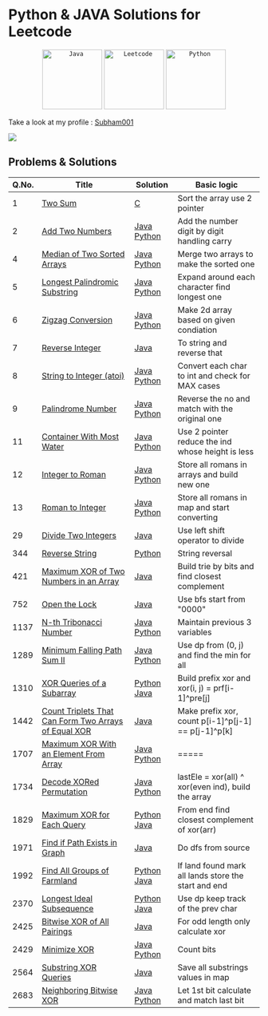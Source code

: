 # Python & JAVA Solutions for Leetcode 


<div align="center">
	<code><img width="120" src="https://user-images.githubusercontent.com/25181517/117201156-9a724800-adec-11eb-9a9d-3cd0f67da4bc.png" alt="Java" title="Java"/></code>
  <code><img width="120" src="https://user-images.githubusercontent.com/63964149/152531278-5e01909d-0c2e-412a-8acc-4a06863c244d.png" alt="Leetcode" title="Java"/></code>
	<code><img width="120" src="https://user-images.githubusercontent.com/25181517/183423507-c056a6f9-1ba8-4312-a350-19bcbc5a8697.png" alt="Python" title="Python"/></code>
</div>



Take a look at my profile : [Subham001](https://leetcode.com/Subham001/)

![](https://leetcard.jacoblin.cool/Subham001?ext=heatmap)
## Problems & Solutions

| Q.No. | Title | Solution | Basic logic |
|---| ----- | -------- | --------------------- |
| 1 | [Two Sum](https://leetcode.com/problems/two-sum/) | [C](https://github.com/Subham49/leetcode/blob/main/0001-two-sum/README.md#c) | Sort the array use 2 pointer |
| 2 | [Add Two Numbers](https://leetcode.com/problems/add-two-numbers/) | [Java](https://github.com/Subham49/leetcode/tree/main/0002-add-two-numbers/README.md#java) [Python](https://github.com/Subham49/leetcode/tree/main/0002-add-two-numbers/README.md#python) | Add the number digit by digit handling carry |
| 4 | [Median of Two Sorted Arrays](https://leetcode.com/problems/median-of-two-sorted-arrays/) | [Java](https://github.com/Subham49/leetcode/blob/main/0004-median-of-two-sorted-arrays/README.md#java) [Python](https://github.com/Subham49/leetcode/blob/main/0004-median-of-two-sorted-arrays/README.md#python) | Merge two arrays to make the sorted one  |
| 5 | [Longest Palindromic Substring](https://leetcode.com/problems/longest-palindromic-substring/) | [Java](https://github.com/Subham49/leetcode/blob/main/0005-longest-palindromic-substring/README.md#java) [Python](https://github.com/Subham49/leetcode/blob/main/0005-longest-palindromic-substring/README.md#python) | Expand around each character find longest one |
| 6 | [Zigzag Conversion](https://leetcode.com/problems/zigzag-conversion/) | [Java](https://github.com/Subham49/leetcode/blob/main/0006-zigzag-conversion/README.md#java) [Python](https://github.com/Subham49/leetcode/blob/main/0006-zigzag-conversion/README.md#python) | Make 2d array based on given condiation |
| 7 | [Reverse Integer](https://leetcode.com/problems/reverse-integer/) | [Java](https://github.com/Subham49/leetcode/blob/main/0007-reverse-integer/README.md#java) | To string and reverse that |
| 8 | [String to Integer (atoi)](https://leetcode.com/problems/string-to-integer-atoi/) | [Java](https://github.com/Subham49/leetcode/blob/main/0008-string-to-integer-atoi/README.md#java) [Python](https://github.com/Subham49/leetcode/blob/main/0008-string-to-integer-atoi/README.md#python) | Convert each char to int and check for MAX cases |
| 9 | [Palindrome Number](https://leetcode.com/problems/palindrome-number/) | [Java](https://github.com/Subham49/leetcode/blob/main/0009-palindrome-number/README.md#java) [Python](https://github.com/Subham49/leetcode/blob/main/0009-palindrome-number/README.md#python) | Reverse the no and match with the original one |
| 11 | [Container With Most Water](https://leetcode.com/problems/container-with-most-water/) | [Java](https://github.com/Subham49/leetcode/blob/main/0011-container-with-most-water/README.md#java) [Python](https://github.com/Subham49/leetcode/blob/main/0011-container-with-most-water/README.md#python) | Use 2 pointer reduce the ind whose height is less |
| 12 | [Integer to Roman](https://leetcode.com/problems/integer-to-roman/) | [Java](https://github.com/Subham49/leetcode/blob/main/0012-integer-to-roman/README.md#java) [Python](https://github.com/Subham49/leetcode/blob/main/0012-integer-to-roman/README.md#python) | Store all romans in arrays and build new one |
| 13 | [Roman to Integer](https://leetcode.com/problems/roman-to-integer/) | [Java](https://github.com/Subham49/leetcode/blob/main/0013-roman-to-integer/README.md#java) [Python](https://github.com/Subham49/leetcode/blob/main/0013-roman-to-integer/README.md#python) | Store all romans in map and start converting |
| 29 | [Divide Two Integers](https://leetcode.com/problems/divide-two-integers/) | [Java](https://github.com/Subham49/leetcode/tree/main/0029-divide-two-integers/README.md#java) | Use left shift operator to divide |
| 344 | [Reverse String](https://leetcode.com/problems/reverse-string/) | [Python](https://github.com/Subham49/leetcode/tree/main/0344-reverse-string/README.md#python) | String reversal |
| 421 | [Maximum XOR of Two Numbers in an Array](https://leetcode.com/problems/maximum-xor-of-two-numbers-in-an-array/) | [Java](https://github.com/Subham49/leetcode/tree/main/0421-maximum-xor-of-two-numbers-in-an-array/README.md#java) | Build trie by bits and find closest complement |
| 752 | [Open the Lock](https://leetcode.com/problems/open-the-lock/) | [Java](https://github.com/Subham49/leetcode/blob/main/0752-open-the-lock/README.md#java) | Use bfs start from "0000" |
| 1137 | [N-th Tribonacci Number](https://leetcode.com/problems/n-th-tribonacci-number/) | [Java](https://github.com/Subham49/leetcode/blob/main/1137-n-th-tribonacci-number/README.md#java) [Python](https://github.com/Subham49/leetcode/blob/main/1137-n-th-tribonacci-number/README.md#python) | Maintain previous 3 variables |
| 1289 | [Minimum Falling Path Sum II](https://leetcode.com/problems/minimum-falling-path-sum-ii) | [Java](https://github.com/Subham49/leetcode/blob/main/1289-minimum-falling-path-sum-ii/README.md#java) [Python](https://github.com/Subham49/leetcode/blob/main/1289-minimum-falling-path-sum-ii/README.md#python) | Use dp from (0, j) and find the min for all |
| 1310 | [XOR Queries of a Subarray](https://leetcode.com/problems/xor-queries-of-a-subarray/) | [Python](https://github.com/Subham49/leetcode/tree/main/1310-xor-queries-of-a-subarray/README.md#python) [Java](https://github.com/Subham49/leetcode/tree/main/1310-xor-queries-of-a-subarray/README.md#java) | Build prefix xor and xor(i, j) = prf[i-1]^pre[j] |
| 1442 | [Count Triplets That Can Form Two Arrays of Equal XOR](https://leetcode.com/problems/count-triplets-that-can-form-two-arrays-of-equal-xor/) | [Java](https://github.com/Subham49/leetcode/tree/main/1442-count-triplets-that-can-form-two-arrays-of-equal-xor/README.md#java) | Make prefix xor, count p[i-1]^p[j-1] == p[j-1]^p[k] |
| 1707 | [Maximum XOR With an Element From Array](https://leetcode.com/problems/maximum-xor-with-an-element-from-array/) | [Java](https://github.com/Subham49/leetcode/tree/main/1707-maximum-xor-with-an-element-from-array/README.md#java) [Python](https://github.com/Subham49/leetcode/tree/main/1707-maximum-xor-with-an-element-from-array/README.md#python) | ===== |
| 1734 | [Decode XORed Permutation](https://leetcode.com/problems/decode-xored-permutation/) | [Java](https://github.com/Subham49/leetcode/blob/main/1734-decode-xored-permutation/README.md#java) [Python](https://github.com/Subham49/leetcode/blob/main/1734-decode-xored-permutation/README.md#python)| lastEle = xor(all) ^ xor(even ind), build the array |
| 1829 | [Maximum XOR for Each Query](https://leetcode.com/problems/maximum-xor-for-each-query/) | [Python](https://github.com/Subham49/leetcode/tree/main/1829-maximum-xor-for-each-query/README.md#python) [Java](https://github.com/Subham49/leetcode/tree/main/1829-maximum-xor-for-each-query/README.md#java) | From end find closest complement of xor(arr) |
| 1971 | [Find if Path Exists in Graph](https://leetcode.com/problems/find-if-path-exists-in-graph/) | [Java](https://github.com/Subham49/leetcode/tree/main/1971-find-if-path-exists-in-graph/README.md#java) | Do dfs from source |
| 1992 | [Find All Groups of Farmland](https://leetcode.com/problems/find-all-groups-of-farmland/) | [Python](https://github.com/Subham49/leetcode/tree/main/1992-find-all-groups-of-farmland/README.md#python) [Java](https://github.com/Subham49/leetcode/tree/main/1992-find-all-groups-of-farmland/README.md#java) | If land found mark all lands store the start and end |
| 2370 | [Longest Ideal Subsequence](https://leetcode.com/problems/longest-ideal-subsequence/) | [Python](https://github.com/Subham49/leetcode/tree/main/2370-longest-ideal-subsequence/README.md#python) [Java](https://github.com/Subham49/leetcode/tree/main/2370-longest-ideal-subsequence/README.md#java) | Use dp keep track of the prev char |
| 2425 | [Bitwise XOR of All Pairings](https://leetcode.com/problems/bitwise-xor-of-all-pairings/) | [Java](https://github.com/Subham49/leetcode/tree/main/2425-bitwise-xor-of-all-pairings/README.md#java) | For odd length only calculate xor |
| 2429 | [Minimize XOR](https://leetcode.com/problems/minimize-xor/) | [Java](https://github.com/Subham49/leetcode/tree/main/2429-minimize-xor/README.md#java) [Python](https://github.com/Subham49/leetcode/tree/main/2429-minimize-xor/README.md#python) | Count bits |
| 2564 | [Substring XOR Queries](https://leetcode.com/problems/substring-xor-queries/) | [Java](https://github.com/Subham49/leetcode/tree/main/2564-substring-xor-queries/README.md#java) | Save all substrings values in map |
| 2683 | [Neighboring Bitwise XOR](https://leetcode.com/problems/neighboring-bitwise-xor/) | [Java](https://github.com/Subham49/leetcode/tree/main/2683-neighboring-bitwise-xor/README.md#java) [Python](https://github.com/Subham49/leetcode/tree/main/2683-neighboring-bitwise-xor/README.md#python) | Let 1st bit calculate and match last bit|

